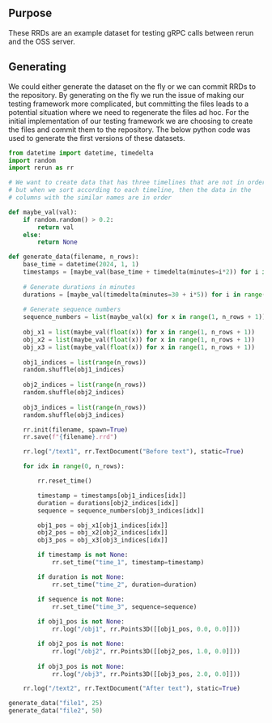## Purpose

These RRDs are an example dataset for testing gRPC calls between rerun and the OSS server.

## Generating

We could either generate the dataset on the fly or we can commit RRDs to the repository.
By generating on the fly we run the issue of making our testing framework more complicated,
but committing the files leads to a potential situation where we need to regenerate the
files ad hoc. For the initial implementation of our testing framework we are choosing to
create the files and commit them to the repository. The below python code was used
to generate the first versions of these datasets.

```python
from datetime import datetime, timedelta
import random
import rerun as rr

# We want to create data that has three timelines that are not in order
# but when we sort according to each timeline, then the data in the
# columns with the similar names are in order

def maybe_val(val):
    if random.random() > 0.2:
        return val
    else:
        return None

def generate_data(filename, n_rows):
    base_time = datetime(2024, 1, 1)
    timestamps = [maybe_val(base_time + timedelta(minutes=i*2)) for i in range(n_rows)]
    
    # Generate durations in minutes
    durations = [maybe_val(timedelta(minutes=30 + i*5)) for i in range(n_rows)]
    
    # Generate sequence numbers
    sequence_numbers = list(maybe_val(x) for x in range(1, n_rows + 1))
    
    obj_x1 = list(maybe_val(float(x)) for x in range(1, n_rows + 1))
    obj_x2 = list(maybe_val(float(x)) for x in range(1, n_rows + 1))
    obj_x3 = list(maybe_val(float(x)) for x in range(1, n_rows + 1))
    
    obj1_indices = list(range(n_rows))
    random.shuffle(obj1_indices)
    
    obj2_indices = list(range(n_rows))
    random.shuffle(obj2_indices)
    
    obj3_indices = list(range(n_rows))
    random.shuffle(obj3_indices)

    rr.init(filename, spawn=True)
    rr.save(f"{filename}.rrd")

    rr.log("/text1", rr.TextDocument("Before text"), static=True)

    for idx in range(0, n_rows):

        rr.reset_time()

        timestamp = timestamps[obj1_indices[idx]]
        duration = durations[obj2_indices[idx]]
        sequence = sequence_numbers[obj3_indices[idx]]

        obj1_pos = obj_x1[obj1_indices[idx]]
        obj2_pos = obj_x2[obj2_indices[idx]]
        obj3_pos = obj_x3[obj3_indices[idx]]

        if timestamp is not None:
            rr.set_time("time_1", timestamp=timestamp)

        if duration is not None:
            rr.set_time("time_2", duration=duration)

        if sequence is not None:
            rr.set_time("time_3", sequence=sequence)
        
        if obj1_pos is not None:
            rr.log("/obj1", rr.Points3D([[obj1_pos, 0.0, 0.0]]))

        if obj2_pos is not None:
            rr.log("/obj2", rr.Points3D([[obj2_pos, 1.0, 0.0]]))
        
        if obj3_pos is not None:
            rr.log("/obj3", rr.Points3D([[obj3_pos, 2.0, 0.0]]))

    rr.log("/text2", rr.TextDocument("After text"), static=True)

generate_data("file1", 25)
generate_data("file2", 50)
```
